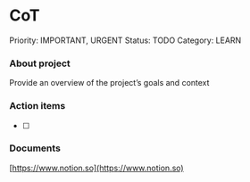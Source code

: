 # CoT

Priority: IMPORTANT, URGENT
Status: TODO
Category: LEARN

### About project

Provide an overview of the project’s goals and context

### Action items

- [ ]  

### Documents

[https://www.notion.so](https://www.notion.so)